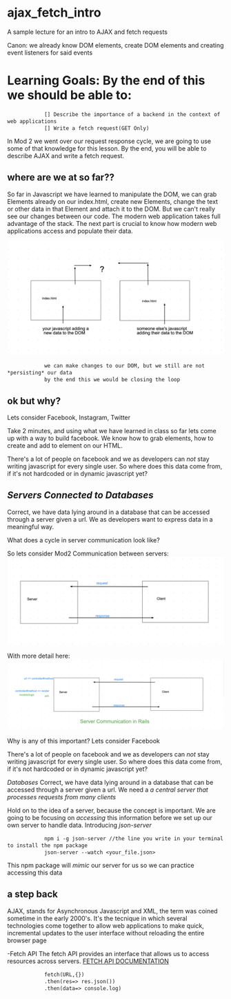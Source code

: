 # ajax_fetch_intro
A sample lecture for an intro to AJAX and fetch requests

Canon: we already know DOM elements, create DOM elements and creating event listeners for said events

# Learning Goals: By the end of this we should be able to: 
                [] Describe the importance of a backend in the context of web applications
                [] Write a fetch request(GET Only)


In Mod 2 we went over our request response cycle, we are going to use some of that knowledge for this lesson. 
By the end, you will be able to describe AJAX and write a fetch request. 

## where are we at so far?? 

So far in Javascript we have learned to manipulate the DOM, we can grab Elements already on our index.html, create new Elements, change the text or other data in that Element and attach it to the DOM. But we can't really see our changes between our code. The modern web application takes full advantage of the stack. 
The next part is crucial to know how modern web applications access and populate their data. 

![So Far ](images/js_sofar.png) 

                we can make changes to our DOM, but we still are not *persisting* our data
                by the end this we would be closing the loop




## ok but why? 

Lets consider Facebook, Instagram, Twitter

Take 2 minutes, and using what we have learned in class so far lets come up with a way to build facebook.
We know how to grab elements, how to create and add to element on our HTML. 

There's a lot of people on facebook and we as developers can *not* stay writing javascript for every single user. So where does this data come from, if it's not hardcoded or in dynamic javascript yet? 

## *Servers Connected to Databases* 
Correct, we have data lying around in a database that can be accessed through a server given a url. We as developers want to express data in a meaningful way. 







What does a cycle in server communication look like? 

So lets consider Mod2 Communication between servers:
![Server Communication](images/server_comms1.png)


With more detail here: 
![Rails Emphasis on Server Communication](images/rails_comms.png)

Why is any of this important? 
Lets consider Facebook

There's a lot of people on facebook and we as developers can *not* stay writing javascript for every single user. So where does this data come from, if it's not hardcoded or in dynamic javascript yet? 

*Databases* 
Correct, we have data lying around in a database that can be accessed through a server given a url. 
We need a _a central server that processes requests from many clients_

Hold on to the idea of a server, because the concept is important. We are going to be focusing on _accessing_ this information before we set up our own server to handle data. Introducing *json-server* 

                npm i -g json-server //the line you write in your terminal to install the npm package
                json-server --watch <your_file.json>

This npm package will _mimic_ our server for us so we can practice accessing this data


## a step back

AJAX, stands for Asynchronous Javascript and XML, the term was coined sometime in the early 2000's. It's the tecnique in which several technologies come together to allow web applications to make quick, incremental updates to the user interface without reloading the entire browser page


-Fetch API
The fetch API provides an interface that allows us to access resources across servers.
[FETCH API DOCUMENTATION](https://developer.mozilla.org/en-US/docs/Web/API/Fetch_API)

                fetch(URL,{})
                .then(res=> res.json())
                .then(data=> console.log)

